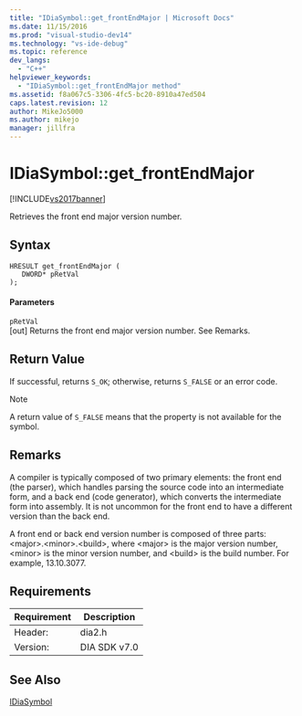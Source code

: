 ```yaml
---
title: "IDiaSymbol::get_frontEndMajor | Microsoft Docs"
ms.date: 11/15/2016
ms.prod: "visual-studio-dev14"
ms.technology: "vs-ide-debug"
ms.topic: reference
dev_langs: 
  - "C++"
helpviewer_keywords: 
  - "IDiaSymbol::get_frontEndMajor method"
ms.assetid: f8a067c5-3306-4fc5-bc20-8910a47ed504
caps.latest.revision: 12
author: MikeJo5000
ms.author: mikejo
manager: jillfra
---
```

# IDiaSymbol::get_frontEndMajor
[!INCLUDE[vs2017banner](../../includes/vs2017banner.md)]

Retrieves the front end major version number.  
  
## Syntax  
  
```cpp#  
HRESULT get_frontEndMajor (   
   DWORD* pRetVal  
);  
```  
  
#### Parameters  
 `pRetVal`  
 [out] Returns the front end major version number. See Remarks.  
  
## Return Value  
 If successful, returns `S_OK`; otherwise, returns `S_FALSE` or an error code.  
  
> [!NOTE]
> A return value of `S_FALSE` means that the property is not available for the symbol.  
  
## Remarks  
 A compiler is typically composed of two primary elements: the front end (the parser), which handles parsing the source code into an intermediate form, and a back end (code generator), which converts the intermediate form into assembly. It is not uncommon for the front end to have a different version than the back end.  
  
 A front end or back end version number is composed of three parts: \<major>.\<minor>.\<build>, where \<major> is the major version number, \<minor> is the minor version number, and \<build> is the build number. For example, 13.10.3077.  
  
## Requirements  
  
|Requirement|Description|  
|-----------------|-----------------|  
|Header:|dia2.h|  
|Version:|DIA SDK v7.0|  
  
## See Also  
 [IDiaSymbol](../../debugger/debug-interface-access/idiasymbol.md)

